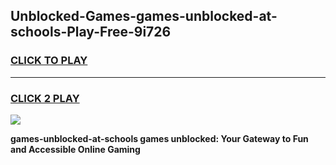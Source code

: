
## Unblocked-Games-games-unblocked-at-schools-Play-Free-9i726
<h3>
<a href="https://premium76.site?title=games-unblocked-at-schools&ref=21A">CLICK TO PLAY</a></h3>
<hr>

<h3>
<a href="https://premium76.site?title=games-unblocked-at-schools&ref=21A">CLICK 2 PLAY</a>
  
</h3>

<a href="https://premium76.site?title=games-unblocked-at-schools&ref=21A"><img src="https://clearcache.store/games.png"></a>


**games-unblocked-at-schools games unblocked: Your Gateway to Fun and Accessible Online Gaming**
